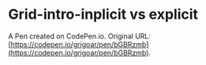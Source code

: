# Grid-intro-inplicit vs explicit

A Pen created on CodePen.io. Original URL: [https://codepen.io/grigoar/pen/bGBRzmb](https://codepen.io/grigoar/pen/bGBRzmb).


